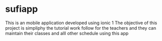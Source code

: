 # sufiapp
This is an mobile application developed using ionic 1 
The objective of this project is simpliphy the tutorial work follow for the teachers and they can maintain their classes and alll other schedule using this app
